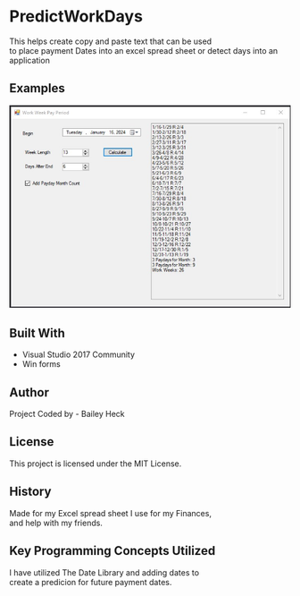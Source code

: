 # PredictWorkDays
This helps create copy and paste text that can be used <br /> 
to place payment Dates into an excel spread sheet or detect days into an application

## Examples
![alt text](Pictures/Example.jpg)

## Built With
* Visual Studio 2017 Community
* Win forms 

## Author
Project Coded by - Bailey Heck

## License
This project is licensed under the MIT License.

## History
Made for my Excel spread sheet I use for my Finances,<br /> 
and help with my friends.

## Key Programming Concepts Utilized
I have utilized The Date Library and adding dates to<br /> 
create a predicion for future payment dates.

